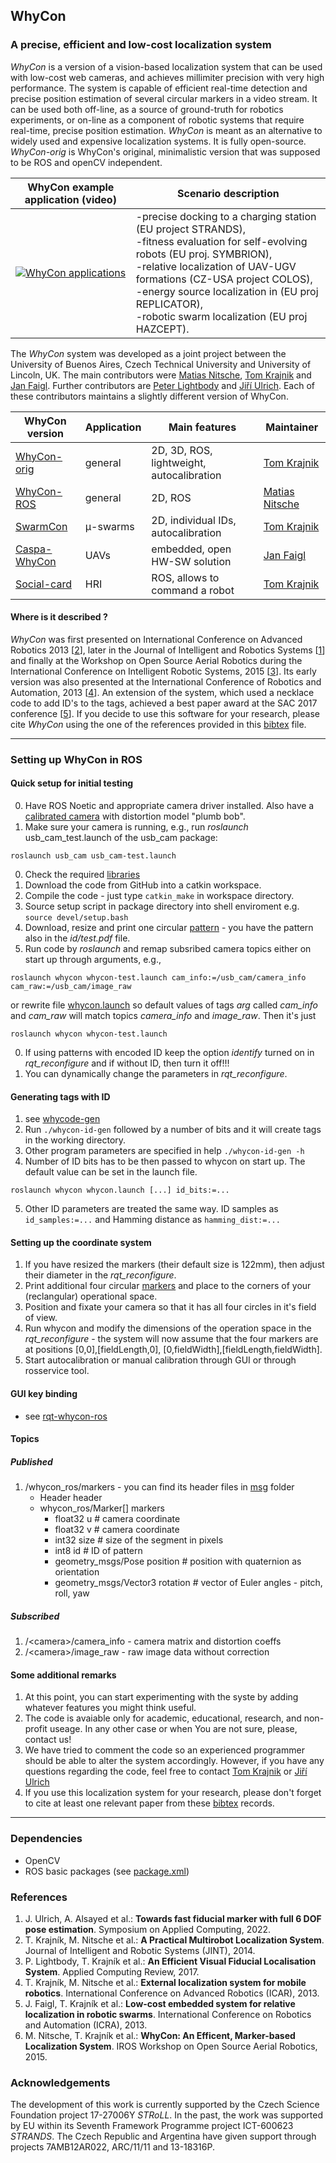## WhyCon

### A precise, efficient and low-cost localization system 

_WhyCon_ is a version of a vision-based localization system that can be used with low-cost web cameras, and achieves millimiter precision with very high performance.
The system is capable of efficient real-time detection and precise position estimation of several circular markers in a video stream. 
It can be used both off-line, as a source of ground-truth for robotics experiments, or on-line as a component of robotic systems that require real-time, precise position estimation.
_WhyCon_ is meant as an alternative to widely used and expensive localization systems. It is fully open-source.
_WhyCon-orig_ is WhyCon's original, minimalistic version that was supposed to be ROS and openCV independent.


| WhyCon example application (video)  | Scenario description |
| ------ | ----------- |
|[![WhyCon applications](https://raw.githubusercontent.com/wiki/gestom/WhyCon/pics/whycon.png)](https://www.youtube.com/watch?v=KgKrN8_EmUA"AAAA")|-precise docking to a charging station (EU project STRANDS),<br/> -fitness evaluation for self-evolving robots (EU proj. SYMBRION),<br/>-relative localization of UAV-UGV formations (CZ-USA project COLOS),<br/>-energy source localization in (EU proj REPLICATOR),<br/>-robotic swarm localization (EU proj HAZCEPT).|

The _WhyCon_ system was developed as a joint project between the University of Buenos Aires, Czech Technical University and University of Lincoln, UK.
The main contributors were [Matias Nitsche](https://scholar.google.co.uk/citations?user=Z0hQoRUAAAAJ&hl=en&oi=ao), [Tom Krajnik](http://scholar.google.co.uk/citations?user=Qv3nqgsAAAAJ&hl=en&oi=ao) and [Jan Faigl](https://scholar.google.co.uk/citations?user=-finD_sAAAAJ&hl=en). Further contributors are [Peter Lightbody](https://scholar.google.com/citations?user=tBUM-8oAAAAJ&hl=cs&oi=ao) and [Jiří Ulrich](https://scholar.google.com/citations?hl=cs&user=vMtZ5FcAAAAJ). Each of these contributors maintains a slightly different version of WhyCon.

| WhyCon version  | Application | Main features | Maintainer|
| --------------- | ----------- | ------ | ----- |
| [WhyCon-orig](../../) | general | 2D, 3D, ROS, lightweight, autocalibration | [Tom Krajnik](http://scholar.google.co.uk/citations?user=Qv3nqgsAAAAJ&hl=en&oi=ao)|
| [WhyCon-ROS](https://github.com/lrse/whycon) | general | 2D, ROS | [Matias Nitsche](https://scholar.google.co.uk/citations?user=Z0hQoRUAAAAJ&hl=en&oi=ao) |
| [SwarmCon](https://github.com/gestom/CosPhi/tree/master/Localization) | μ-swarms | 2D, individual IDs, autocalibration | [Tom Krajnik](http://scholar.google.co.uk/citations?user=Qv3nqgsAAAAJ&hl=en&oi=ao) |
| [Caspa-WhyCon](http://robotics.fel.cvut.cz/faigl/caspa/) | UAVs | embedded, open HW-SW solution | [Jan Faigl](https://scholar.google.co.uk/citations?user=-finD_sAAAAJ&hl=en) |
| [Social-card](https://github.com/strands-project/strands_social/tree/hydro-devel/social_card_reader) | HRI | ROS, allows to command a robot | [Tom Krajnik](http://scholar.google.co.uk/citations?user=Qv3nqgsAAAAJ&hl=en&oi=ao) |

#### Where is it described ?

<i>WhyCon</i> was first presented on International Conference on Advanced Robotics 2013 [[2](#references)], later in the Journal of Intelligent and Robotics Systems [[1](#references)] and finally at the Workshop on Open Source Aerial Robotics during the International Conference on Intelligent Robotic Systems, 2015 [[3](#references)]. Its early version was also presented at the International Conference of Robotics and Automation, 2013 [[4](#references)]. An extension of the system, which used a necklace code to add ID's to the tags, achieved a best paper award at the SAC 2017 conference [[5](#references)].
If you decide to use this software for your research, please cite <i>WhyCon</i> using the one of the references provided in this [bibtex](http://raw.githubusercontent.com/wiki/gestom/CosPhi/papers/WhyCon.bib) file.

-----

### Setting up WhyCon in ROS

#### Quick setup for initial testing

0. Have ROS Noetic and appropriate camera driver installed. Also have a <a href="http://wiki.ros.org/camera_calibration/Tutorials/MonocularCalibration">calibrated camera</a> with distortion model "plumb bob".
0. Make sure your camera is running, e.g., run <i>roslaunch</i> usb_cam_test.launch of the usb_cam package:
```
roslaunch usb_cam usb_cam-test.launch
``` 
0. Check the required <a href="#dependencies">libraries</a>
0. Download the code from GitHub into a catkin workspace.
0. Compile the code - just type `catkin_make` in workspace directory.
0. Source setup script in package directory into shell enviroment e.g. `source devel/setup.bash`
0. Download, resize and print one circular <a href="id/test.pdf">pattern</a> - you have the pattern also in the <i>id/test.pdf</i> file.
0. Run code by <i>roslaunch</i> and remap subsribed camera topics either on start up through arguments, e.g.,
```
roslaunch whycon whycon-test.launch cam_info:=/usb_cam/camera_info cam_raw:=/usb_cam/image_raw
```
or rewrite file <a href="launch/whycon.launch">whycon.launch</a> so default values of tags <i>arg</i> called <i>cam_info</i> and <i>cam_raw</i> will match topics <i>camera_info</i> and <i>image_raw</i>. Then it's just
```
roslaunch whycon whycon-test.launch
```
0. If using patterns with encoded ID keep the option <i>identify</i> turned on in <i>rqt_reconfigure</i> and if without ID, then turn it off!!!
0. You can dynamically change the parameters in <i>rqt_reconfigure</i>.

#### Generating tags with ID

1. see [whycode-gen](https://github.com/jiriUlr/whycode-gen)
2. Run `./whycon-id-gen` followed by a number of bits and it will create tags in the working directory.
3. Other program parameters are specified in help `./whycon-id-gen -h`
4. Number of ID bits has to be then passed to whycon on start up. The default value can be set in the launch file.
```
roslaunch whycon whycon.launch [...] id_bits:=...
```
5. Other ID parameters are treated the same way. ID samples as `id_samples:=...` and Hamming distance as `hamming_dist:=...`

#### Setting up the coordinate system

1. If you have resized the markers (their default size is 122mm), then adjust their diameter in the <i>rqt_reconfigure</i>.
2. Print additional four circular <a href="id/test.pdf">markers</a> and place to the corners of your (reclangular) operational space.
3. Position and fixate your camera so that it has all four circles in it's field of view.
4. Run whycon and modify the dimensions of the operation space in the <i>rqt_reconfigure</i> - the system will now assume that the four markers are at positions [0,0],[fieldLength,0], [0,fieldWidth],[fieldLength,fieldWidth].
5. Start autocalibration or manual calibration through GUI or through rosservice tool.

#### GUI key binding

- see [rqt-whycon-ros](https://github.com/jiriUlr/rqt-whycon-ros)

#### Topics
##### Published
1. /whycon_ros/markers - you can find its header files in <a href="msg/">msg</a> folder
   - Header header
   - whycon_ros/Marker[] markers
     - float32 u                        # camera coordinate
     - float32 v                        # camera coordinate
     - int32 size                       # size of the segment in pixels
     - int8 id                          # ID of pattern
     - geometry_msgs/Pose position      # position with quaternion as orientation
     - geometry_msgs/Vector3 rotation   # vector of Euler angles - pitch, roll, yaw
##### Subscribed
1. /&lt;camera&gt;/camera_info - camera matrix and distortion coeffs
2. /&lt;camera&gt;/image_raw - raw image data without correction

#### Some additional remarks

1. At this point, you can start experimenting with the syste by adding whatever features you might think useful.
2. The code is avaiable only for academic, educational, research, and non-profit useage. In any other case or when You are not sure, please, contact us!
2. We have tried to comment the code so an experienced programmer should be able to alter the system accordingly. However, if you have any questions regarding the code, feel free to contact [Tom Krajnik](http://scholar.google.co.uk/citations?user=Qv3nqgsAAAAJ&hl=en&oi=ao) or [Jiří Ulrich](https://scholar.google.com/citations?user=vMtZ5FcAAAAJ&hl=cs&oi=ao)
3. If you use this localization system for your research, please don't forget to cite at least one relevant paper from these [bibtex](http://raw.githubusercontent.com/wiki/gestom/CosPhi/papers/WhyCon.bib) records.

<hr>

### <a name="dependencies">Dependencies</a>

- OpenCV
- ROS basic packages (see <a href="package.xml">package.xml</a>)

### References
1. J. Ulrich, A. Alsayed et al.: <b>Towards fast fiducial marker with full 6 DOF pose estimation</b>. Symposium on Applied Computing, 2022.
1. T. Krajník, M. Nitsche et al.: <b>A Practical Multirobot Localization System</b>. Journal of Intelligent and Robotic Systems (JINT), 2014.
1. P. Lightbody, T. Krajník et al.: <b>An Efficient Visual Fiducial Localisation System</b>. Applied Computing Review, 2017.
1. T. Krajník, M. Nitsche et al.: <b>External localization system for mobile robotics</b>. International Conference on Advanced Robotics (ICAR), 2013.
1. J. Faigl, T. Krajník et al.: <b>Low-cost embedded system for relative localization in robotic swarms</b>. International Conference on Robotics and Automation (ICRA), 2013.
1. M. Nitsche, T. Krajník et al.: <b>WhyCon: An Efficent, Marker-based Localization System</b>. IROS Workshop on Open Source Aerial Robotics, 2015.

### Acknowledgements

The development of this work is currently supported by the Czech Science Foundation project 17-27006Y _STRoLL_.
In the past, the work was supported by EU within its Seventh Framework Programme project ICT-600623 _STRANDS_.
The Czech Republic and Argentina have given support through projects 7AMB12AR022, ARC/11/11 and 13-18316P.
